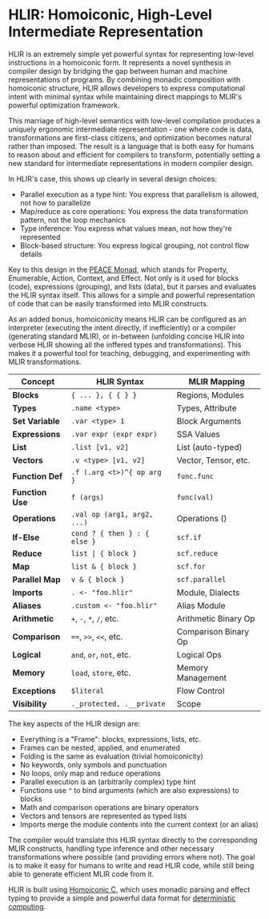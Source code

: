# HLIR: Homoiconic, High-Level Intermediate Representation

HLIR is an extremely simple yet powerful syntax for representing low-level
instructions in a homoiconic form. It represents a novel synthesis in compiler
design by bridging the gap between human and machine representations of
programs. By combining monadic composition with homoiconic structure, HLIR
allows developers to express computational intent with minimal syntax while
maintaining direct mappings to MLIR's powerful optimization framework. 

This marriage of high-level semantics with low-level compilation produces a
uniquely ergonomic intermediate representation - one where code is data,
transformations are first-class citizens, and optimization becomes natural
rather than imposed. The result is a language that is both easy for humans to
reason about and efficient for compilers to transform, potentially setting a new
standard for intermediate representations in modern compiler design.

In HLIR's case, this shows up clearly in several design choices:

- Parallel execution as a type hint: You express that parallelism is allowed,
  not how to parallelize
- Map/reduce as core operations: You express the data transformation pattern,
  not the loop mechanics
- Type inference: You express what values mean, not how they're represented
- Block-based structure: You express logical grouping, not control flow details

Key to this design in the [PEACE
Monad](https://ihack.us/2024/09/15/tsm-3-sigma-calculus-and-the-peace-monad/),
which stands for Property, Enumerable, Action, Context, and Effect. Not only is
it used for blocks (code), expressions (grouping), and lists (data), but it
parses and evaluates the HLIR syntax itself. This allows for a simple and
powerful representation of code that can be easily transformed into MLIR
constructs.

As an added bonus, homoiconicity means HLIR can be configured as an interpreter
(executing the intent directly, if inefficiently) or a compiler (generating
standard MLIR), or in-between (unfolding concise HLIR into verbose HLIR showing
all the inffered types and transformations). This makes it a powerful tool for
teaching, debugging, and experimenting with MLIR transformations.

| Concept           | HLIR Syntax                  | MLIR Mapping         |
| ----------------- | ---------------------------- | -------------------- |
| **Blocks**        | `{ ... }, { { } }`           | Regions, Modules     |
| **Types**         | `.name <type>`               | Types, Attribute     |
| **Set Variable**  | `.var <type> 1`              | Block Arguments      |
| **Expressions**   | `.var expr (expr expr)`      | SSA Values           |
| **List**          | `.list [v1, v2]`             | List (auto-typed)    |
| **Vectors**       | `.v <type> [v1, v2]`         | Vector, Tensor, etc. |
| **Function Def**  | `.f (.arg <t>)^{ op arg }`   | `func.func`          |
| **Function Use**  | `f (args)`                   | `func(val)`          |
| **Operations**    | `.val op (arg1, arg2, ...)`  | Operations ()        |
| **If-Else**       | `cond ? { then } : { else }` | `scf.if`             |
| **Reduce**        | `list \| { block }`          | `scf.reduce`         |
| **Map**           | `list & { block }`           | `scf.for`            |
| **Parallel Map**  | `v & { block }`              | `scf.parallel`       |
| **Imports**       | `. <- "foo.hlir"`            | Module, Dialects     |
| **Aliases**       | `.custom <- "foo.hlir"`      | Alias Module         |
| **Arithmetic**    | `+`, `-`, `*`, `/`, etc.     | Arithmetic Binary Op |
| **Comparison**    | `==`, `>>`, `<<`, etc.       | Comparison Binary Op |
| **Logical**       | `and`, `or`, `not`, etc.     | Logical Ops          |
| **Memory**        | `load`, `store`, etc.        | Memory Management    |
| **Exceptions**    | `$literal`                   | Flow Control         |
| **Visibility**    | `._protected, .__private`    | Scope                |

The key aspects of the HLIR design are:

- Everything is a "Frame": blocks, expressions, lists, etc.
- Frames can be nested, applied, and enumerated
- Folding is the same as evaluation (trivial homoiconicity)
- No keywords, only symbols and punctuation
- No loops, only map and reduce operations
- Parallel execution is an (arbitrarily complex) type hint
- Functions use `^` to bind arguments (which are also expressions) to blocks
- Math and comparison operations are binary operators
- Vectors and tensors are represented as typed lists
- Imports merge the module contents into the current context (or an alias)

The compiler would translate this HLIR syntax directly to the corresponding MLIR
constructs, handling type inference and other necessary transformations where
possible (and providing errors where not). The goal is to make it easy for
humans to write and read HLIR code, while still being able to generate efficient
MLIR code from it.

HLIR is built using [Homoiconic C](https://github.com/TheSwanFactory/hclang),
which uses monadic parsing and effect typing to provide a simple and powerful
data format for [deterministic
computing](https://ihack.us/2024/09/15/tsm-1-the-shannon-machine-better-than-turing-complete/).
